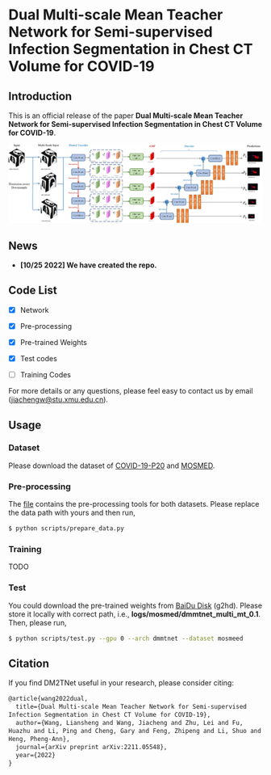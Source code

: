 # Dual Multi-scale Mean Teacher Network for Semi-supervised Infection Segmentation in Chest CT Volume for COVID-19

## Introduction

This is an official release of the paper **Dual Multi-scale Mean Teacher Network for Semi-supervised Infection Segmentation in Chest CT Volume for COVID-19**.

<div align="center" border=> <img src=arch.jpg width="700" > </div>

## News
- **[10/25 2022] We have created the repo.**

## Code List

- [x] Network
- [x] Pre-processing
- [x] Pre-trained Weights
- [x] Test codes
- [ ] Training Codes


For more details or any questions, please feel easy to contact us by email (jiachengw@stu.xmu.edu.cn).

## Usage

### Dataset
Please download the dataset of [COVID-19-P20](https://zenodo.org/record/3757476#.Y1iELaFBxD9) and [MOSMED](https://www.kaggle.com/datasets/andrewmvd/mosmed-covid19-ct-scans).

### Pre-processing

The [file](scripts/prepare_data.py) contains the pre-processing tools for both datasets. Please replace the data path with yours and then run,

```bash
$ python scripts/prepare_data.py
```

### Training 

TODO

### Test

You could download the pre-trained weights from [BaiDu Disk](https://pan.baidu.com/s/10U6PBOg4bJ499axR_YtTkA) (g2hd). Please store it locally with correct path, i.e., **logs/mosmed/dmmtnet_multi_mt_0.1**. Then, please run,

```bash
$ python scripts/test.py --gpu 0 --arch dmmtnet --dataset mosmeed
```


## Citation

If you find DM2TNet useful in your research, please consider citing:
```
@article{wang2022dual,
  title={Dual Multi-scale Mean Teacher Network for Semi-supervised Infection Segmentation in Chest CT Volume for COVID-19},
  author={Wang, Liansheng and Wang, Jiacheng and Zhu, Lei and Fu, Huazhu and Li, Ping and Cheng, Gary and Feng, Zhipeng and Li, Shuo and Heng, Pheng-Ann},
  journal={arXiv preprint arXiv:2211.05548},
  year={2022}
}
```